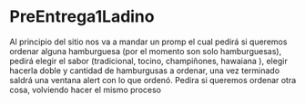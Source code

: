 # PreEntrega1Ladino
Al principio del sitio nos va a mandar un promp el cual pedirá si queremos ordenar alguna hamburguesa (por el momento son solo hamburguesas), pedirá elegir el sabor (tradicional, tocino, champiñones, hawaiana ), elegir hacerla doble y cantidad de hamburgusas a ordenar, una vez terminado saldrá una ventana alert con lo que ordenó. Pedira si queremos ordenar otra cosa, volviendo hacer el mismo proceso